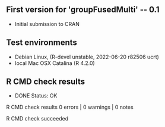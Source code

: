 
## First version for 'groupFusedMulti' -- 0.1

* Initial submission to CRAN

## Test environments

* Debian Linux, (R-devel unstable, 2022-06-20 r82506 ucrt)
* local Mac OSX Catalina (R 4.2.0)

## R CMD check results

* DONE
Status: OK



R CMD check results
0 errors | 0 warnings | 0 notes

R CMD check succeeded